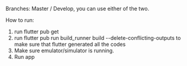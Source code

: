 Branches: Master / Develop, you can use either of the two.

How to run:

1. run flutter pub get
2. run flutter pub run build_runner build --delete-conflicting-outputs to make sure that flutter generated all the codes
3. Make sure emulator/simulator is running.
4. Run app